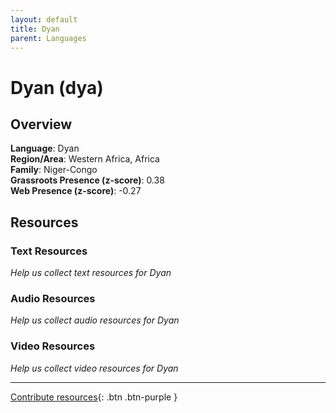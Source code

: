 ```yaml
---
layout: default
title: Dyan
parent: Languages
---
```


# Dyan (dya)

## Overview

**Language**: Dyan  
**Region/Area**: Western Africa, Africa  
**Family**: Niger-Congo  
**Grassroots Presence (z-score)**: 0.38  
**Web Presence (z-score)**: -0.27  

## Resources

### Text Resources
*Help us collect text resources for Dyan*

### Audio Resources
*Help us collect audio resources for Dyan*

### Video Resources
*Help us collect video resources for Dyan*

---

[Contribute resources](https://forms.office.com/e/1SfLJx3u1r){: .btn .btn-purple }

